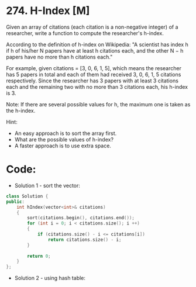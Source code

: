 # 274. H-Index [M]
Given an array of citations (each citation is a non-negative integer) of a researcher, write a function to compute the researcher's h-index.

According to the definition of h-index on Wikipedia: "A scientist has index h if h of his/her N papers have at least h citations each, and the other N − h papers have no more than h citations each."

For example, given citations = [3, 0, 6, 1, 5], which means the researcher has 5 papers in total and each of them had received 3, 0, 6, 1, 5 citations respectively. Since the researcher has 3 papers with at least 3 citations each and the remaining two with no more than 3 citations each, his h-index is 3.

Note: If there are several possible values for h, the maximum one is taken as the h-index.

Hint:

- An easy approach is to sort the array first.
- What are the possible values of h-index?
- A faster approach is to use extra space.

# Code:
- Solution 1 - sort the vector:
```c++
class Solution {
public:
    int hIndex(vector<int>& citations) 
    {
        sort(citations.begin(), citations.end());
        for (int i = 0; i < citations.size(); i ++)
        {
            if (citations.size() - i <= citations[i])
                return citations.size() - i;
        }
        
        return 0;
    }
};
```

- Solution 2 - using hash table:
```c++

```
